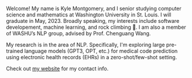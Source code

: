 Welcome! My name is Kyle Montgomery, and I senior studying computer science and mathematics at Washington University in St. Louis. I will graduate in May, 2023. Broadly speaking, my interests include software developement, machine learning, and rock climbing 🧗. I am also a member of WASHU’s NLP group, advised by Prof. Chenguang Wang.

My research is in the area of NLP. Specifically, I'm exploring large pre-trained language models (GPT3, OPT, etc.) for medical code prediction using electronic health records (EHRs) in a zero-shot/few-shot setting.

Check out [my website](https://kylemontgomery1.github.io) for my contact info.

<!---
kylemontgomery1/kylemontgomery1 is a ✨ special ✨ repository because its `README.md` (this file) appears on your GitHub profile.
You can click the Preview link to take a look at your changes.
--->
